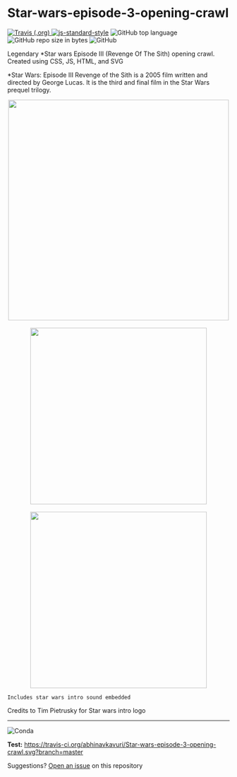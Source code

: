 # Star-wars-episode-3-opening-crawl
<a href="https://travis-ci.org/abhinavkavuri/Star-wars-episode-3-opening-crawl"><img alt="Travis (.org)" src="https://img.shields.io/travis/abhinavkavuri/Star-wars-episode-3-opening-crawl.svg?color=blue&logo=github&logoColor=yellow"> </a> [![js-standard-style](https://img.shields.io/badge/code%20style-standard-brightgreen.svg)](https://#) <img alt="GitHub top language" src="https://img.shields.io/github/languages/top/abhinavkavuri/Star-wars-episode-3-opening-crawl.svg"> <img alt="GitHub repo size in bytes" src="https://img.shields.io/github/repo-size/abhinavkavuri/Star-wars-episode-3-opening-crawl.svg?color=red&style=flat-square"> <img alt="GitHub" src="https://img.shields.io/github/license/abhinavkavuri/Star-wars-episode-3-opening-crawl.svg?color=magenta&logo=mozilla&style=flat-square">

Legendary *Star wars Episode III (Revenge Of The Sith) opening crawl.  Created using CSS, JS, HTML, and SVG

*Star Wars: Episode III Revenge of the Sith is a 2005 film written and directed by George Lucas. It is the third and final film in the Star Wars prequel trilogy.

<div align="center">
    <img src="https://i.postimg.cc/hvGRccDd/Screenshot-14.png" width="500px"></img> 
</div>
<br>
<div align="center">
    <img src="https://i.postimg.cc/SQZpV2d7/Screenshot-13.png" width="400px"></img> 
</div>
<br>
<div align="center">
    <img src="https://i.postimg.cc/HkMDpSgB/Screenshot-16.png" width="400px"></img> 
</div>

`Includes star wars intro sound embedded`

Credits to Tim Pietrusky for Star wars intro logo

---
<img alt="Conda" src="https://img.shields.io/conda/pn/conda-forge/python.svg?color=black&logo=python&logoColor=yellow">

**Test:**  https://travis-ci.org/abhinavkavuri/Star-wars-episode-3-opening-crawl.svg?branch=master

Suggestions? [Open an issue](http://github.com/abhinavkavuri/Star-wars-episode-3-opening-crawl/issues/new) on this repository


